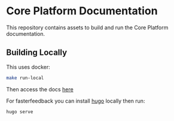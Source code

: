 # Core Platform Documentation

This repository contains assets to build and run the Core Platform documentation.

## Building Locally

This uses docker:

```bash
make run-local
```

Then access the docs [here](http://localhost:8080)

For fasterfeedback you can install [hugo](https://gohugo.io/) locally then run:

```
hugo serve
```
